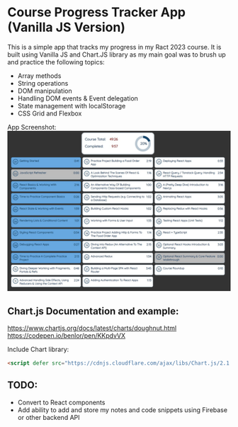 # Course Progress Tracker App (Vanilla JS Version)

This is a simple app that tracks my progress in my Ract 2023 course. It is built using Vanilla JS and Chart.JS library as my main goal was to brush up and practice the following topics: 

- Array methods
- String operations
- DOM manipulation
- Handling DOM events & Event delegation
- State management with localStorage
- CSS Grid and Flexbox

App Screenshot: 
![app screenshot](/screenshot.jpg)

## Chart.js Documentation and example:
https://www.chartjs.org/docs/latest/charts/doughnut.html
https://codepen.io/benlor/pen/KKpdvVX

Include Chart library:
```html
<script defer src="https://cdnjs.cloudflare.com/ajax/libs/Chart.js/2.1.6/Chart.js"></script>
```
## TODO: 
- Convert to React components
- Add ability to add and store my notes and code snippets using Firebase or other backend API